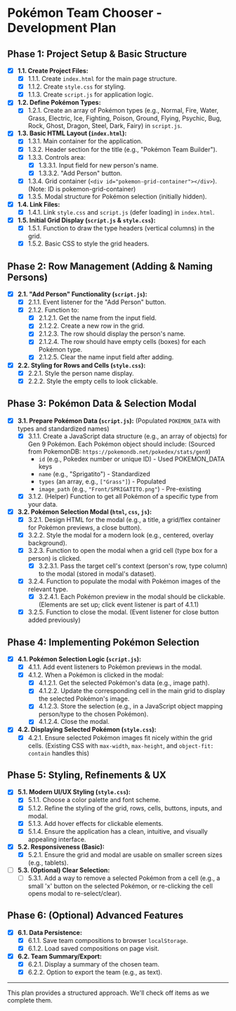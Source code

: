 # Pokémon Team Chooser - Development Plan

## Phase 1: Project Setup & Basic Structure
- [x] **1.1. Create Project Files:**
    - [x] 1.1.1. Create `index.html` for the main page structure.
    - [x] 1.1.2. Create `style.css` for styling.
    - [x] 1.1.3. Create `script.js` for application logic.
- [x] **1.2. Define Pokémon Types:**
    - [x] 1.2.1. Create an array of Pokémon types (e.g., Normal, Fire, Water, Grass, Electric, Ice, Fighting, Poison, Ground, Flying, Psychic, Bug, Rock, Ghost, Dragon, Steel, Dark, Fairy) in `script.js`.
- [x] **1.3. Basic HTML Layout (`index.html`):**
    - [x] 1.3.1. Main container for the application.
    - [x] 1.3.2. Header section for the title (e.g., "Pokémon Team Builder").
    - [x] 1.3.3. Controls area:
        - [x] 1.3.3.1. Input field for new person's name.
        - [x] 1.3.3.2. "Add Person" button.
    - [x] 1.3.4. Grid container (`<div id="pokemon-grid-container"></div>`). (Note: ID is pokemon-grid-container)
    - [x] 1.3.5. Modal structure for Pokémon selection (initially hidden).
- [x] **1.4. Link Files:**
    - [x] 1.4.1. Link `style.css` and `script.js` (defer loading) in `index.html`.
- [x] **1.5. Initial Grid Display (`script.js` & `style.css`):**
    - [x] 1.5.1. Function to draw the type headers (vertical columns) in the grid.
    - [x] 1.5.2. Basic CSS to style the grid headers.

## Phase 2: Row Management (Adding & Naming Persons)
- [x] **2.1. "Add Person" Functionality (`script.js`):**
    - [x] 2.1.1. Event listener for the "Add Person" button.
    - [x] 2.1.2. Function to:
        - [x] 2.1.2.1. Get the name from the input field.
        - [x] 2.1.2.2. Create a new row in the grid.
        - [x] 2.1.2.3. The row should display the person's name.
        - [x] 2.1.2.4. The row should have empty cells (boxes) for each Pokémon type.
        - [x] 2.1.2.5. Clear the name input field after adding.
- [x] **2.2. Styling for Rows and Cells (`style.css`):**
    - [x] 2.2.1. Style the person name display.
    - [x] 2.2.2. Style the empty cells to look clickable.

## Phase 3: Pokémon Data & Selection Modal
- [x] **3.1. Prepare Pokémon Data (`script.js`):** (Populated `POKEMON_DATA` with types and standardized names)
    - [x] 3.1.1. Create a JavaScript data structure (e.g., an array of objects) for Gen 9 Pokémon. Each Pokémon object should include: (Sourced from PokemonDB: `https://pokemondb.net/pokedex/stats/gen9`)
        - `id` (e.g., Pokedex number or unique ID) - Used POKEMON_DATA keys
        - `name` (e.g., "Sprigatito") - Standardized
        - `types` (an array, e.g., `["Grass"]`) - Populated
        - `image_path` (e.g., `"Front/SPRIGATITO.png"`) - Pre-existing
    - [x] 3.1.2. (Helper) Function to get all Pokémon of a specific type from your data.
- [x] **3.2. Pokémon Selection Modal (`html`, `css`, `js`):**
    - [x] 3.2.1. Design HTML for the modal (e.g., a title, a grid/flex container for Pokémon previews, a close button).
    - [x] 3.2.2. Style the modal for a modern look (e.g., centered, overlay background).
    - [x] 3.2.3. Function to open the modal when a grid cell (type box for a person) is clicked.
        - [x] 3.2.3.1. Pass the target cell's context (person's row, type column) to the modal (stored in modal's dataset).
    - [x] 3.2.4. Function to populate the modal with Pokémon images of the relevant type.
        - [x] 3.2.4.1. Each Pokémon preview in the modal should be clickable. (Elements are set up; click event listener is part of 4.1.1)
    - [x] 3.2.5. Function to close the modal. (Event listener for close button added previously)

## Phase 4: Implementing Pokémon Selection
- [x] **4.1. Pokémon Selection Logic (`script.js`):**
    - [x] 4.1.1. Add event listeners to Pokémon previews in the modal.
    - [x] 4.1.2. When a Pokémon is clicked in the modal:
        - [x] 4.1.2.1. Get the selected Pokémon's data (e.g., image path).
        - [x] 4.1.2.2. Update the corresponding cell in the main grid to display the selected Pokémon's image.
        - [x] 4.1.2.3. Store the selection (e.g., in a JavaScript object mapping person/type to the chosen Pokémon).
        - [x] 4.1.2.4. Close the modal.
- [x] **4.2. Displaying Selected Pokémon (`style.css`):**
    - [x] 4.2.1. Ensure selected Pokémon images fit nicely within the grid cells. (Existing CSS with `max-width`, `max-height`, and `object-fit: contain` handles this)

## Phase 5: Styling, Refinements & UX
- [x] **5.1. Modern UI/UX Styling (`style.css`):**
    - [x] 5.1.1. Choose a color palette and font scheme.
    - [x] 5.1.2. Refine the styling of the grid, rows, cells, buttons, inputs, and modal.
    - [x] 5.1.3. Add hover effects for clickable elements.
    - [x] 5.1.4. Ensure the application has a clean, intuitive, and visually appealing interface.
- [x] **5.2. Responsiveness (Basic):**
    - [x] 5.2.1. Ensure the grid and modal are usable on smaller screen sizes (e.g., tablets).
- [ ] **5.3. (Optional) Clear Selection:**
    - [ ] 5.3.1. Add a way to remove a selected Pokémon from a cell (e.g., a small 'x' button on the selected Pokémon, or re-clicking the cell opens modal to re-select/clear).

## Phase 6: (Optional) Advanced Features
- [x] **6.1. Data Persistence:**
    - [x] 6.1.1. Save team compositions to browser `localStorage`.
    - [x] 6.1.2. Load saved compositions on page visit.
- [x] **6.2. Team Summary/Export:**
    - [x] 6.2.1. Display a summary of the chosen team.
    - [x] 6.2.2. Option to export the team (e.g., as text).

---
This plan provides a structured approach. We'll check off items as we complete them.

